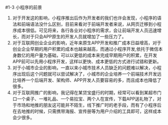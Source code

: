 #1-3 小程序的前景

1. 对于开发这的影响，小程序推出后作为开发者的我们也许会发现，小程序的语法和前端语法没什么区别，目前来看对于前端开发者来说，从网页迁移到小程序成本很低。可见将来，各行各业对小程序的需求，会让前端开发人员迅速增长，而对于只会APP原生的开发人员就增加了一些压力了。
2. 对于互联网创业企业的影响，近年来原生APP开发和推广成本日益增高，对于创业企业早期的用户积累的成本也越来越高，而通过小程序开发,依托于微信本身数亿的用户量为基础，可以以更低的成本来完成早期用户的积累，在开发APP前可以先用小程序开发，这样以更快、成本更低的方式进行试错和更新。
3. 对于小城市企业的影响，一直以来小城市技术人员缺乏的问题难以解决，小程序出现后这个问题就可以尝试解决了，小城市的企业培养一个前端技术开发远比培养一个后端开发、架构师、APP开发人员要容易的多，而且成本也降低了很多。
4. 对于互联网推广的影响，我记得在某贷宝盛行的时期，经常可以看到某超市门口一个桌子、一堆礼品、一个易拉宝、两个人在宣传，下载APP送礼物了，对于市场和地推的朋友这可能并不陌生，线下推广时的老手段，而有了小程序后在去地推的时候，只需携带海报、宣传册等为用户介绍的工具即可，这样成本会少很多。